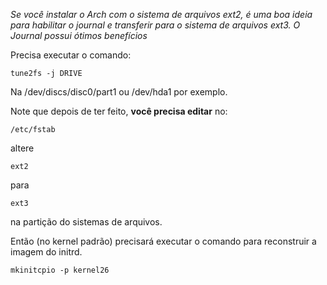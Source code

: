 *Se você instalar o Arch com o sistema de arquivos ext2, é uma boa ideia para habilitar o journal e transferir para o sistema de arquivos ext3\. O Journal possui ótimos benefícios*

Precisa executar o comando:

```
tune2fs -j DRIVE 

```

Na /dev/discs/disc0/part1 ou /dev/hda1 por exemplo.

Note que depois de ter feito, **você precisa editar** no:

```
/etc/fstab

```

altere

```
ext2

```

para

```
ext3

```

na partição do sistemas de arquivos.

Então (no kernel padrão) precisará executar o comando para reconstruir a imagem do initrd.

```
mkinitcpio -p kernel26

```